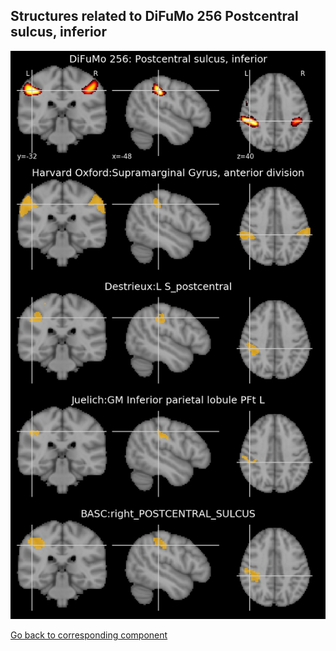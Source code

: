 


## Structures related to DiFuMo 256 Postcentral sulcus, inferior

![42](42.jpg "Structures related to DiFuMo 256 Postcentral sulcus, inferior")

[Go back to corresponding component](https://parietal-inria.github.io/DiFuMo/256/html/42.html)
